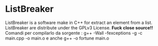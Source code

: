 
# ListBreaker
ListBreaker is a software make in C++ for extract an element from a list.
ListBreaker are distribute under the GPLv3 License. ****Fuck close source!!****
Comandi per compilarlo da sorgente :
g++ -Wall -fexceptions -g  -c main.cpp -o main.o e anche
g++  -o fortune main.o
